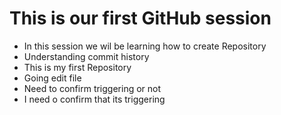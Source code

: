 # This is our first GitHub session
- In this session we wil be learning how to create Repository
- Understanding commit history
- This is my first Repository
- Going edit file
- Need to confirm triggering or not
- I need o confirm that its triggering
